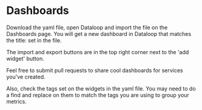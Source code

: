 # Dashboards

Download the yaml file, open Dataloop and import the file on the Dashboards page. You will get a new dashboard in Dataloop that matches the title: set in the file.

The import and export buttons are in the top right corner next to the 'add widget' button.

Feel free to submit pull requests to share cool dashboards for services you've created.

Also, check the tags set on the widgets in the yaml file. You may need to do a find and replace on them to match the tags you are using to group your metrics.
